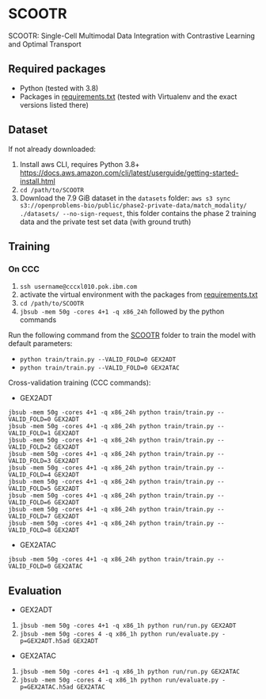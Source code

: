 # SCOOTR
SCOOTR: Single-Cell Multimodal Data Integration with Contrastive Learning and Optimal Transport

## Required packages
- Python (tested with 3.8)
- Packages in [requirements.txt](requirements.txt) (tested with Virtualenv and the exact versions listed there)

## Dataset
If not already downloaded:
1) Install aws CLI, requires Python 3.8+ https://docs.aws.amazon.com/cli/latest/userguide/getting-started-install.html
2) `cd /path/to/SCOOTR`
3) Download the 7.9 GiB dataset in the `datasets` folder: `aws s3 sync s3://openproblems-bio/public/phase2-private-data/match_modality/ ./datasets/ --no-sign-request`, this folder contains the phase 2 training data and the private test set data (with ground truth)


## Training
### On CCC
1) `ssh username@cccxl010.pok.ibm.com `
2) activate the virtual environment with the packages from [requirements.txt](requirements.txt)
3) `cd /path/to/SCOOTR`
4) `jbsub -mem 50g -cores 4+1 -q x86_24h` followed by the python commands

Run the following command from the [SCOOTR](SCOOTR) folder to train the model with default parameters:
- `python train/train.py --VALID_FOLD=0 GEX2ADT`
- `python train/train.py --VALID_FOLD=0 GEX2ATAC`

Cross-validation training (CCC commands):
- GEX2ADT
```
jbsub -mem 50g -cores 4+1 -q x86_24h python train/train.py --VALID_FOLD=0 GEX2ADT
jbsub -mem 50g -cores 4+1 -q x86_24h python train/train.py --VALID_FOLD=1 GEX2ADT
jbsub -mem 50g -cores 4+1 -q x86_24h python train/train.py --VALID_FOLD=2 GEX2ADT
jbsub -mem 50g -cores 4+1 -q x86_24h python train/train.py --VALID_FOLD=3 GEX2ADT
jbsub -mem 50g -cores 4+1 -q x86_24h python train/train.py --VALID_FOLD=4 GEX2ADT
jbsub -mem 50g -cores 4+1 -q x86_24h python train/train.py --VALID_FOLD=5 GEX2ADT
jbsub -mem 50g -cores 4+1 -q x86_24h python train/train.py --VALID_FOLD=6 GEX2ADT
jbsub -mem 50g -cores 4+1 -q x86_24h python train/train.py --VALID_FOLD=7 GEX2ADT
jbsub -mem 50g -cores 4+1 -q x86_24h python train/train.py --VALID_FOLD=8 GEX2ADT
```
- GEX2ATAC
```
jbsub -mem 50g -cores 4+1 -q x86_24h python train/train.py --VALID_FOLD=0 GEX2ATAC
```
## Evaluation
- GEX2ADT
1) `jbsub -mem 50g -cores 4+1 -q x86_1h python run/run.py GEX2ADT`
2) `jbsub -mem 50g -cores 4 -q x86_1h python run/evaluate.py -p=GEX2ADT.h5ad GEX2ADT`
- GEX2ATAC
1) `jbsub -mem 50g -cores 4+1 -q x86_1h python run/run.py GEX2ATAC`
2) `jbsub -mem 50g -cores 4 -q x86_1h python run/evaluate.py -p=GEX2ATAC.h5ad GEX2ATAC`
